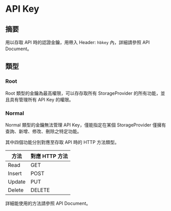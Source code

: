 # API Key

## 摘要

用以存取 API 時的認證金鑰，用帶入 Header: `hbkey` 內，詳細請參照 API Document。

## 類型

### Root

Root 類型的金鑰為最高權限，可以存存取所有 StorageProvider 的所有功能，並且具有管理所有 API Key 的權限。

### Normal

Normal 類型的金鑰無法管理 API Key，僅能指定在某個 StorageProvider 僅擁有查詢、新增、修改、刪除之特定功能。

其中四個功能分別對應至存取 API 時的 HTTP 方法類型。

| 方法 | 對應 HTTP 方法 |
| -------- | -------- |
| Read | GET |
| Insert | POST |
| Update | PUT |
| Delete | DELETE |

詳細能使用的方法請參照 API Document。